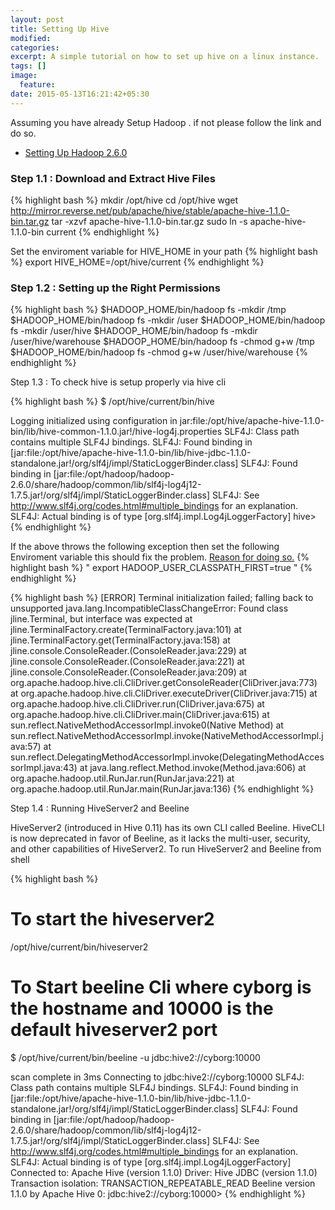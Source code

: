 ```yaml
---
layout: post
title: Setting Up Hive
modified:
categories: 
excerpt: A simple tutorial on how to set up hive on a linux instance.
tags: []
image:
  feature:
date: 2015-05-13T16:21:42+05:30
---
```


Assuming you have already Setup Hadoop . if not please follow the link and do so. 
* [Setting Up Hadoop 2.6.0](/tutorial/installation/hadoop/setting-up-hadoop-2-6-0)

### Step 1.1 : Download and Extract Hive Files

{% highlight bash %} 
mkdir /opt/hive
cd /opt/hive
wget http://mirror.reverse.net/pub/apache/hive/stable/apache-hive-1.1.0-bin.tar.gz
tar -xzvf apache-hive-1.1.0-bin.tar.gz
sudo ln -s apache-hive-1.1.0-bin current
{% endhighlight %}

Set the enviroment variable for HIVE_HOME in your path 
{% highlight bash %}
export HIVE_HOME=/opt/hive/current
{% endhighlight %}

### Step 1.2 : Setting up the Right Permissions

{% highlight bash %}
$HADOOP_HOME/bin/hadoop fs -mkdir       /tmp
$HADOOP_HOME/bin/hadoop fs -mkdir       /user
$HADOOP_HOME/bin/hadoop fs -mkdir       /user/hive
$HADOOP_HOME/bin/hadoop fs -mkdir       /user/hive/warehouse
$HADOOP_HOME/bin/hadoop fs -chmod g+w   /tmp
$HADOOP_HOME/bin/hadoop fs -chmod g+w   /user/hive/warehouse
{% endhighlight %}

Step 1.3 : To check hive is setup properly via hive cli

{% highlight bash %}
$ /opt/hive/current/bin/hive

Logging initialized using configuration in jar:file:/opt/hive/apache-hive-1.1.0-bin/lib/hive-common-1.1.0.jar!/hive-log4j.properties
SLF4J: Class path contains multiple SLF4J bindings.
SLF4J: Found binding in [jar:file:/opt/hive/apache-hive-1.1.0-bin/lib/hive-jdbc-1.1.0-standalone.jar!/org/slf4j/impl/StaticLoggerBinder.class]
SLF4J: Found binding in [jar:file:/opt/hadoop/hadoop-2.6.0/share/hadoop/common/lib/slf4j-log4j12-1.7.5.jar!/org/slf4j/impl/StaticLoggerBinder.class]
SLF4J: See http://www.slf4j.org/codes.html#multiple_bindings for an explanation.
SLF4J: Actual binding is of type [org.slf4j.impl.Log4jLoggerFactory]
hive>
{% endhighlight %}

If the above throws the following exception then set the following Enviroment variable this should fix the problem. [Reason for doing so.](http://stackoverflow.com/a/29040037/2104970)
{% highlight bash %}
" export HADOOP_USER_CLASSPATH_FIRST=true "
{% endhighlight %}

{% highlight bash %}
[ERROR] Terminal initialization failed; falling back to unsupported
java.lang.IncompatibleClassChangeError: Found class jline.Terminal, but interface was expected
	at jline.TerminalFactory.create(TerminalFactory.java:101)
	at jline.TerminalFactory.get(TerminalFactory.java:158)
	at jline.console.ConsoleReader.<init>(ConsoleReader.java:229)
	at jline.console.ConsoleReader.<init>(ConsoleReader.java:221)
	at jline.console.ConsoleReader.<init>(ConsoleReader.java:209)
	at org.apache.hadoop.hive.cli.CliDriver.getConsoleReader(CliDriver.java:773)
	at org.apache.hadoop.hive.cli.CliDriver.executeDriver(CliDriver.java:715)
	at org.apache.hadoop.hive.cli.CliDriver.run(CliDriver.java:675)
	at org.apache.hadoop.hive.cli.CliDriver.main(CliDriver.java:615)
	at sun.reflect.NativeMethodAccessorImpl.invoke0(Native Method)
	at sun.reflect.NativeMethodAccessorImpl.invoke(NativeMethodAccessorImpl.java:57)
	at sun.reflect.DelegatingMethodAccessorImpl.invoke(DelegatingMethodAccessorImpl.java:43)
	at java.lang.reflect.Method.invoke(Method.java:606)
	at org.apache.hadoop.util.RunJar.run(RunJar.java:221)
	at org.apache.hadoop.util.RunJar.main(RunJar.java:136)
{% endhighlight %}


Step 1.4 : Running HiveServer2 and Beeline

HiveServer2 (introduced in Hive 0.11) has its own CLI called Beeline.  HiveCLI is now deprecated in favor of Beeline, as it lacks the multi-user, security, and other capabilities of HiveServer2.  To run HiveServer2 and Beeline from shell

{% highlight bash %}
# To start the hiveserver2
/opt/hive/current/bin/hiveserver2

# To Start beeline Cli where cyborg is the hostname and 10000 is the default hiveserver2 port
$ /opt/hive/current/bin/beeline -u jdbc:hive2://cyborg:10000

scan complete in 3ms
Connecting to jdbc:hive2://cyborg:10000
SLF4J: Class path contains multiple SLF4J bindings.
SLF4J: Found binding in [jar:file:/opt/hive/apache-hive-1.1.0-bin/lib/hive-jdbc-1.1.0-standalone.jar!/org/slf4j/impl/StaticLoggerBinder.class]
SLF4J: Found binding in [jar:file:/opt/hadoop/hadoop-2.6.0/share/hadoop/common/lib/slf4j-log4j12-1.7.5.jar!/org/slf4j/impl/StaticLoggerBinder.class]
SLF4J: See http://www.slf4j.org/codes.html#multiple_bindings for an explanation.
SLF4J: Actual binding is of type [org.slf4j.impl.Log4jLoggerFactory]
Connected to: Apache Hive (version 1.1.0)
Driver: Hive JDBC (version 1.1.0)
Transaction isolation: TRANSACTION_REPEATABLE_READ
Beeline version 1.1.0 by Apache Hive
0: jdbc:hive2://cyborg:10000> 
{% endhighlight %}